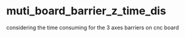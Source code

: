 # muti_board_barrier_z_time_dis
considering the time consuming for the  3 axes barriers on cnc board 
